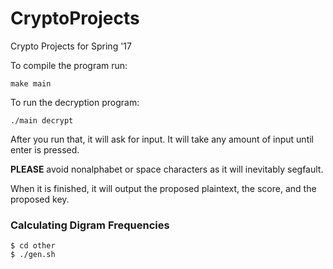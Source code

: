 # CryptoProjects
Crypto Projects for Spring '17

To compile the program run:
```
make main
```

To run the decryption program:
```
./main decrypt
```
After you run that, it will ask for input. It will take any amount of input until enter is pressed.

**PLEASE** avoid nonalphabet or space characters as it will inevitably segfault.

When it is finished, it will output the proposed plaintext, the score, and the proposed key.


### Calculating Digram Frequencies
```
$ cd other
$ ./gen.sh
```
